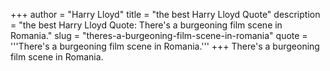 +++
author = "Harry Lloyd"
title = "the best Harry Lloyd Quote"
description = "the best Harry Lloyd Quote: There's a burgeoning film scene in Romania."
slug = "theres-a-burgeoning-film-scene-in-romania"
quote = '''There's a burgeoning film scene in Romania.'''
+++
There's a burgeoning film scene in Romania.

